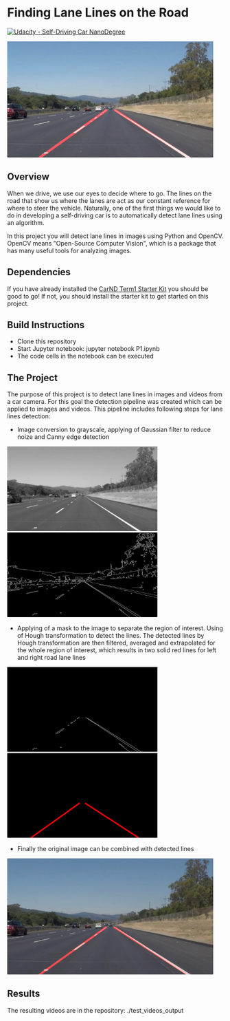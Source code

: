 # **Finding Lane Lines on the Road** 
[![Udacity - Self-Driving Car NanoDegree](https://s3.amazonaws.com/udacity-sdc/github/shield-carnd.svg)](http://www.udacity.com/drive)

<img src="examples/laneLines_thirdPass.jpg" width="480" alt="Combined Image" />

Overview
---

When we drive, we use our eyes to decide where to go.  The lines on the road that show us where the lanes are act as our constant reference for where to steer the vehicle.  Naturally, one of the first things we would like to do in developing a self-driving car is to automatically detect lane lines using an algorithm.

In this project you will detect lane lines in images using Python and OpenCV.  OpenCV means "Open-Source Computer Vision", which is a package that has many useful tools for analyzing images.  


Dependencies
---

If you have already installed the [CarND Term1 Starter Kit](https://github.com/udacity/CarND-Term1-Starter-Kit/blob/master/README.md) you should be good to go!   If not, you should install the starter kit to get started on this project. 

Build Instructions
---

* Clone this repository
* Start Jupyter notebook: jupyter notebook P1.ipynb
* The code cells in the notebook can be executed 


The Project
---

The purpose of this project is to detect lane lines in images and videos from a car camera.
For this goal the detection pipeline was created which can be applied to images and videos.
This pipeline includes following steps for lane lines detection:

* Image conversion to grayscale, applying of Gaussian filter to reduce noize and Canny edge detection

<img src="pipeline_images/gaussianBlurImage.jpg" width="350"  /> <img src="pipeline_images/edges.jpg" width="350"  />

* Applying of a mask to the image to separate the region of interest. Using of Hough transformation to detect the lines. The detected lines by Hough transformation are then filtered, averaged and extrapolated for the whole region of interest, which results in two solid red lines for left and right road lane lines

<img src="pipeline_images/maskedImage.jpg" width="350"  /> <img src="pipeline_images/houghImage.jpg" width="350"  />

* Finally the original image can be combined with detected lines
<img src="test_images_output/solidWhiteRight.jpg" width="480"  /> 

Results
---
 
The resulting videos are in the repository:  ./test_videos_output
